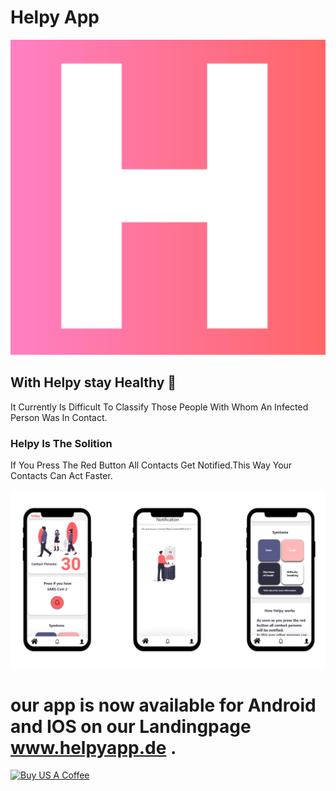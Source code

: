 # Helpy App
![Helpy Logo](assets/icon.png?raw=true "Title")
## With Helpy stay Healthy  🤗

It Currently Is Difficult To Classify 
Those People With Whom An 
Infected Person Was In Contact.
### Helpy Is The Solition
If You Press The Red Button All Contacts Get Notified.This Way Your Contacts Can Act Faster. 

![Helpy Logo](assets/mockups.PNG?raw=true "Title")

# our app is now available for Android and IOS on our Landingpage www.helpyapp.de .
<a href="https://www.buymeacoffee.com/AliKarami" target="_blank"><img src="https://cdn.buymeacoffee.com/buttons/default-red.png" alt="Buy US A Coffee" style="height: 51px !important;width: 217px !important;" ></a>
